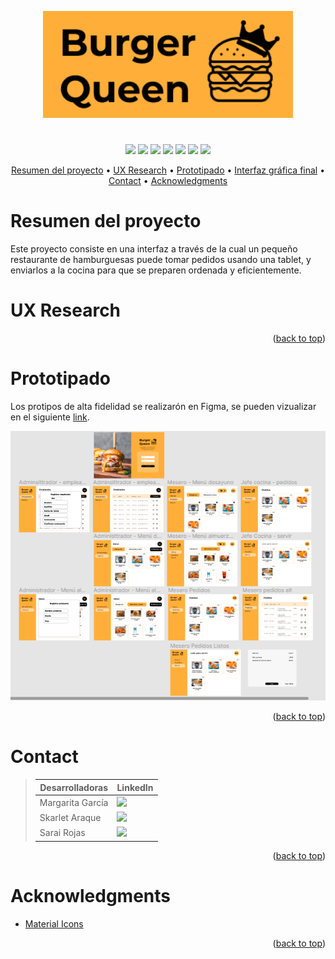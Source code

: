 <div id="top"></div>
<div align="center">

<p align="center">
<img 
width = "400"
src="public/BQlogo.png"/>
</p>

#

<a title="ReactJs" href="https://es.reactjs.org/"><img src="https://img.shields.io/badge/React-20232A?style=for-the-badge&logo=react&logoColor=61DAFB"></a>
<a title="ReactRouter" href="https://es.reactjs.org/"><img src="https://img.shields.io/badge/React_Router-CA4245?style=for-the-badge&logo=react-router&logoColor=white"></a>
<a title="JavaScript" href="https://developer.mozilla.org/es/docs/Web/JavaScript"><img src="https://img.shields.io/badge/JavaScript-323330?style=for-the-badge&logo=javascript&logoColor=F7DF1E"></a>
<a title="CSS" href="https://developer.mozilla.org/es/docs/Web/CSS"><img src="https://img.shields.io/badge/CSS3-1572B6?style=for-the-badge&logo=css3&logoColor=white"></a>
<a title="MUI" href="https://mui.com/"><img src="https://img.shields.io/badge/Material%20UI-007FFF?style=for-the-badge&logo=mui&logoColor=white"></a>
<a title="Jest" href="https://jestjs.io/"><img src="https://img.shields.io/badge/Jest-C21325?style=for-the-badge&logo=jest&logoColor=white"></a>
<a title="Eslint" href="https://eslint.org/"><img src="https://img.shields.io/badge/eslint-3A33D1?style=for-the-badge&logo=eslint&logoColor=white"></a>

[Resumen del proyecto](#-getting-started) •
[UX Research](#installation) •
[Prototipado](#flowchart) •
[Interfaz gráfica final](#contributing) •
[Contact](#contact) •
[Acknowledgments](#acknowledgments)

</div>

# Resumen del proyecto

Este proyecto consiste en una interfaz a través de la cual un pequeño restaurante de hamburguesas puede tomar pedidos usando una tablet, y enviarlos a la cocina para que se preparen ordenada y eficientemente.

# UX Research

<p align="right">(<a href="#top">back to top</a>)</p>

# Prototipado

Los protipos de alta fidelidad se realizarón en Figma, se pueden vizualizar en el siguiente [link](https://www.figma.com/file/9Lkk5oAp6M3n7qUvPnAPDb/Burger-Queen?node-id=0%3A1).

<p align="center">
<img 
width = "600"
src="public/prototipos.png"/>
</p>

<p align="right">(<a href="#top">back to top</a>)</p>

# Contact

> | Desarrolladoras  | LinkedIn                                                                                                                                                                              |
> | ---------------- | ------------------------------------------------------------------------------------------------------------------------------------------------------------------------------------- |
> | Margarita García | <a title="lk" href="https://github.com/Maggie-Sarmiento"><img src="https://img.shields.io/badge/LinkedIn-0077B5?style=for-the-badge&logo=linkedin&logoColor=white"></a>               |
> | Skarlet Araque   | <a title="lk" href="https://github.com/SkarletA"><img src="https://img.shields.io/badge/LinkedIn-0077B5?style=for-the-badge&logo=linkedin&logoColor=white"></a>                       |
> | Sarai Rojas      | <a title="lk" href="https://www.linkedin.com/in/sarai-rojas-sandoval/"><img src="https://img.shields.io/badge/LinkedIn-0077B5?style=for-the-badge&logo=linkedin&logoColor=white"></a> |

<p align="right">(<a href="#top">back to top</a>)</p>

# Acknowledgments

- [Material Icons](https://github.com/alexandresanlim/Badges4-README.md-Profile)

<p align="right">(<a href="#top">back to top</a>)</p>

